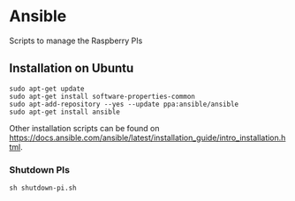 # Ansible
Scripts to manage the Raspberry PIs

## Installation on Ubuntu

```
sudo apt-get update
sudo apt-get install software-properties-common
sudo apt-add-repository --yes --update ppa:ansible/ansible
sudo apt-get install ansible
```

Other installation scripts can be found on <https://docs.ansible.com/ansible/latest/installation_guide/intro_installation.html>.

### Shutdown PIs

```
sh shutdown-pi.sh
```
